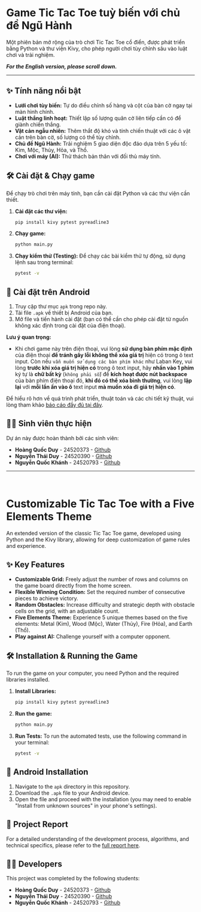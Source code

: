 # Game Tic Tac Toe tuỳ biến với chủ đề Ngũ Hành

Một phiên bản mở rộng của trò chơi Tic Tac Toe cổ điển, được phát triển bằng Python và thư viện Kivy, cho phép người chơi tùy chỉnh sâu vào luật chơi và trải nghiệm.

***For the English version, please scroll down.***

---

## ✨ Tính năng nổi bật

* **Lưới chơi tùy biến:** Tự do điều chỉnh số hàng và cột của bàn cờ ngay tại màn hình chính.
* **Luật thắng linh hoạt:** Thiết lập số lượng quân cờ liên tiếp cần có để giành chiến thắng.
* **Vật cản ngẫu nhiên:** Thêm thắt độ khó và tính chiến thuật với các ô vật cản trên bàn cờ, số lượng có thể tùy chỉnh.
* **Chủ đề Ngũ Hành:** Trải nghiệm 5 giao diện độc đáo dựa trên 5 yếu tố: Kim, Mộc, Thủy, Hỏa, và Thổ.
* **Chơi với máy (AI):** Thử thách bản thân với đối thủ máy tính.

## 🛠️ Cài đặt & Chạy game

Để chạy trò chơi trên máy tính, bạn cần cài đặt Python và các thư viện cần thiết.

1.  **Cài đặt các thư viện:**
    ```bash
    pip install kivy pytest pyreadline3
    ```
2.  **Chạy game:**
    ```bash
    python main.py
    ```
3.  **Chạy kiểm thử (Testing):**
    Để chạy các bài kiểm thử tự động, sử dụng lệnh sau trong terminal:
    ```bash
    pytest -v
    ```

## 📱 Cài đặt trên Android

1.  Truy cập thư mục `apk` trong repo này.
2.  Tải file `.apk` về thiết bị Android của bạn.
3.  Mở file và tiến hành cài đặt (bạn có thể cần cho phép cài đặt từ nguồn không xác định trong cài đặt của điện thoại).

**Lưu ý quan trọng:** 
- Khi chơi game này trên điện thoại, vui lòng **sử dụng bàn phím mặc định** của điện thoại **để tránh gây lỗi không thể xóa giá trị** hiện có trong ô text input. Còn nếu `vẫn muốn sử dụng các bàn phím khác` như Laban Key, vui lòng **trước khi xóa giá trị hiện có** trong ô text input, hãy **nhấn vào 1 phím** ký tự là **chữ bất kỳ** (`không phải số`) để **kích hoạt được nút backspace** của bàn phím điện thoại đó, **khi đó có thể xóa bình thường**, vui lòng **lặp lại** với **mỗi lần ấn vào ô** text input **mà muốn xóa đi giá trị hiện có**.

Để hiểu rõ hơn về quá trình phát triển, thuật toán và các chi tiết kỹ thuật, vui lòng tham khảo [báo cáo đầy đủ tại đây](https://sg.docworkspace.com/d/sIFbMpojLAbWa4sMG?sa=601.1037).

## 👨‍💻 Sinh viên thực hiện

Dự án này được hoàn thành bởi các sinh viên:

* **Hoàng Quốc Duy** - 24520373 - [Github](https://github.com/Rod-HD)
* **Nguyễn Thái Duy** - 24520390 - [Github](https://github.com/thaiduy436)
* **Nguyễn Quốc Khánh** - 24520793 - [Github](https://github.com/nutbred)

---
<br>

# Customizable Tic Tac Toe with a Five Elements Theme

An extended version of the classic Tic Tac Toe game, developed using Python and the Kivy library, allowing for deep customization of game rules and experience.

## ✨ Key Features

* **Customizable Grid:** Freely adjust the number of rows and columns on the game board directly from the home screen.
* **Flexible Winning Condition:** Set the required number of consecutive pieces to achieve victory.
* **Random Obstacles:** Increase difficulty and strategic depth with obstacle cells on the grid, with an adjustable count.
* **Five Elements Theme:** Experience 5 unique themes based on the five elements: Metal (Kim), Wood (Mộc), Water (Thủy), Fire (Hỏa), and Earth (Thổ).
* **Play against AI:** Challenge yourself with a computer opponent.

## 🛠️ Installation & Running the Game

To run the game on your computer, you need Python and the required libraries installed.

1.  **Install Libraries:**
    ```bash
    pip install kivy pytest pyreadline3
    ```
2.  **Run the game:**
    ```bash
    python main.py
    ```
3.  **Run Tests:**
    To run the automated tests, use the following command in your terminal:
    ```bash
    pytest -v
    ```

## 📱 Android Installation

1.  Navigate to the `apk` directory in this repository.
2.  Download the `.apk` file to your Android device.
3.  Open the file and proceed with the installation (you may need to enable "Install from unknown sources" in your phone's settings).

## 📄 Project Report

For a detailed understanding of the development process, algorithms, and technical specifics, please refer to the [full report here](https://your-report-link-here.com).

## 👨‍💻 Developers

This project was completed by the following students:

* **Hoàng Quốc Duy** - 24520373 - [Github](https://github.com/Rod-HD)
* **Nguyễn Thái Duy** - 24520390 - [Github](https://github.com/thaiduy436)
* **Nguyễn Quốc Khánh** - 24520793 - [Github](https://github.com/nutbred)

